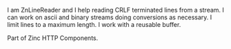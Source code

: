 I am ZnLineReader and I help reading CRLF terminated lines from a stream.I can work on ascii and binary streams doing conversions as necessary.I limit lines to a maximum length.I work with a reusable buffer.Part of Zinc HTTP Components.